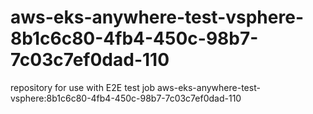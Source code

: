 # aws-eks-anywhere-test-vsphere-8b1c6c80-4fb4-450c-98b7-7c03c7ef0dad-110
repository for use with E2E test job aws-eks-anywhere-test-vsphere:8b1c6c80-4fb4-450c-98b7-7c03c7ef0dad-110
